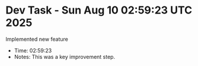 # Dev Task - Sun Aug 10 02:59:23 UTC 2025
Implemented new feature
- Time: 02:59:23
- Notes: This was a key improvement step.
